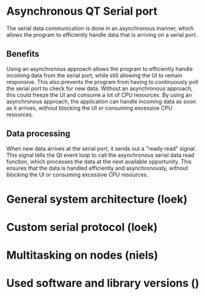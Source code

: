 # Asynchronous QT Serial port

The serial data communication is done in an asynchronous manner, which allows the program to efficiently handle data that is arriving on a serial port.

## Benefits
Using an asynchronous approach allows the program to efficiently handle incoming data from the serial port, while still allowing the UI to remain responsive. This also prevents the program from having to continuously poll the serial port to check for new data. Without an asynchronous approach, this could freeze the UI and consume a lot of CPU resources. By using an asynchronous approach, the application can handle incoming data as soon as it arrives, without blocking the UI or consuming excessive CPU resources.

## Data processing
When new data arrives at the serial port, it sends out a "ready read" signal. This signal tells the Qt event loop to call the asynchronous serial data read function, which processes the data at the next available opportunity. This ensures that the data is handled efficiently and asynchronously, without blocking the UI or consuming excessive CPU resources.

# General system architecture (loek)
# Custom serial protocol (loek)
# Multitasking on nodes (niels)

# Used software and library versions ()
